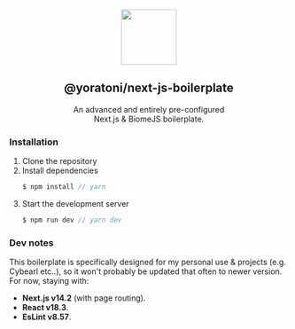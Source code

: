 <p align="center">
  <br />
  <a href="https://nextjs.org/" target="_blank"><img width="100px" src="https://camo.githubusercontent.com/c3635f27439ecdbf20e3cbf969c156f4040f10a0c8c836cf307d916dd8f806d4/68747470733a2f2f6173736574732e76657263656c2e636f6d2f696d6167652f75706c6f61642f76313636323133303535392f6e6578746a732f49636f6e5f6461726b5f6261636b67726f756e642e706e67" /></a>
  <h2 align="center">@yoratoni/next-js-boilerplate</h2>
  <p align="center">An advanced and entirely pre-configured<br />Next.js & BiomeJS boilerplate.</p>
</p>

### Installation
1. Clone the repository
2. Install dependencies
    ```typescript
    $ npm install // yarn
    ```
3. Start the development server
    ```typescript
    $ npm run dev // yarn dev
    ```

### Dev notes
This boilerplate is specifically designed for my personal use & projects (e.g. Cybearl etc..), so it won't
probably be updated that often to newer version. For now, staying with:
- **Next.js v14.2** (with page routing).
- **React v18.3**.
- **EsLint v8.57**.

